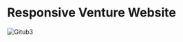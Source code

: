 <h1>Responsive Venture Website</h1>

![Gitub3](https://github.com/user-attachments/assets/3d0c862a-1d78-4dac-8074-07bd041fc2f1)
